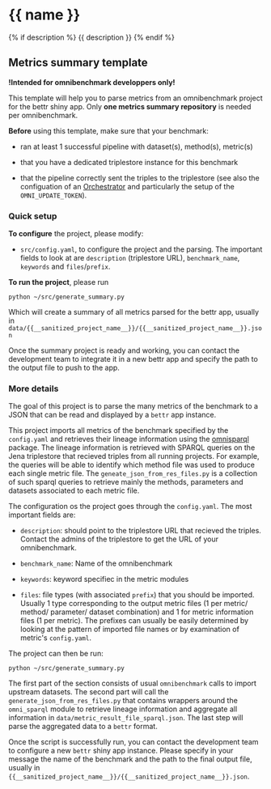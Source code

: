 # {{ name }}
{% if description %}
{{ description }}
{% endif %} 

## Metrics summary template

**!Intended for omnibenchmark developpers only!**

This template will help you to parse metrics from an omnibenchmark project for the bettr shiny app. Only **one metrics summary repository** is needed per omnibenchmark. 

**Before** using this template, make sure that your benchmark: 

- ran at least 1 successful pipeline with dataset(s), method(s), metric(s)

- that you have a dedicated triplestore instance for this benchmark

- that the pipeline correctly sent the triples to the triplestore (see also the configuation of an [Orchestrator](https://github.com/ansonrel/contributed-project-templates/tree/dev/orchestrator) and particularly the setup of the `OMNI_UPDATE_TOKEN`).

### Quick setup

**To configure** the project, please modify: 

- `src/config.yaml`, to configure the project and the parsing. The important fields to look at are `description` (triplestore URL), `benchmark_name`, `keywords` and `files`/`prefix`.

**To run the project**, please run

`python ~/src/generate_summary.py`

Which will create a summary of all metrics parsed for the bettr app, usually in `data/{{__sanitized_project_name__}}/{{__sanitized_project_name__}}.json`

Once the summary project is ready and working, you can contact the development team to integrate it in a new bettr app and specify the path to the output file to push to the app.



### More details

The goal of this project is to parse the many metrics of the benchmark to a JSON that can be read and displayed by a `bettr` app instance. 

This project imports all metrics of the benchmark specified by the `config.yaml` and retrieves their lineage information using the [omnisparql](https://github.com/ansonrel/omni_sparql) package. The lineage information is retrieved with SPARQL queries on the Jena triplestore that recieved triples from all running projects. For example, the queries will be able to identify which method file was used to produce each single metric file. The `geneate_json_from_res_files.py` is a collection of such sparql queries to retrieve mainly the methods, parameters and datasets associated to each metric file. 

The configuration os the project goes through the `config.yaml`. The most important fields are: 

- `description`: should point to the triplestore URL that recieved the triples. Contact the admins of the triplestore to get the URL of your omnibenchmark. 

- `benchmark_name`: Name of the omnibenchmark

- `keywords`: keyword specifiec in the metric modules

- `files`: file types (with associated `prefix`) that you should be imported. Usually 1 type corresponding to the output metric files (1 per metric/ method/ parameter/ dataset combination) and 1 for metric information files (1 per metric). The prefixes can usually be easily determined by looking at the pattern of imported file names or by examination of metric's `config.yaml`. 

The project can then be run: 

`python ~/src/generate_summary.py`

The first part of the section consists of usual `omnibenchmark` calls to import upstream datasets. The second part will call the `generate_json_from_res_files.py` that contains wrappers around the `omni_sparql` module to retrieve lineage information and aggregate all information in `data/metric_result_file_sparql.json`. The last step will parse the aggregated data to a `bettr` format. 

Once the script is successfully run, you can contact the development team to configure a new `bettr` shiny app instance. Please specify in your message the name of the benchmark and the path to the final output file, usually in `{{__sanitized_project_name__}}/{{__sanitized_project_name__}}.json`. 